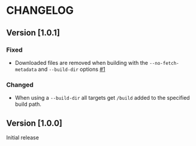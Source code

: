 # CHANGELOG

## Version [1.0.1]

### Fixed

- Downloaded files are removed when building with the `--no-fetch-metadata` and `--build-dir` options [#1](https://github.com/pmeulen/saml-metadata-tools/issues/1)

### Changed

- When using a `--build-dir` all targets get `/build` added to the specified build path. 

## Version [1.0.0]

Initial release
